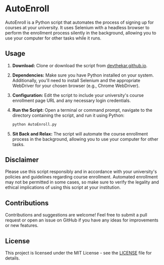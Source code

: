 # AutoEnroll

AutoEnroll is a Python script that automates the process of signing up for courses at your university. It uses Selenium with a headless browser to perform the enrollment process silently in the background, allowing you to use your computer for other tasks while it runs.

## Usage

1. **Download:** Clone or download the script from [devthekar.github.io](https://devthekar.github.io/).

2. **Dependencies:** Make sure you have Python installed on your system. Additionally, you'll need to install Selenium and the appropriate WebDriver for your chosen browser (e.g., Chrome WebDriver).

3. **Configuration:** Edit the script to include your university's course enrollment page URL and any necessary login credentials.

4. **Run the Script:** Open a terminal or command prompt, navigate to the directory containing the script, and run it using Python:

    ```bash
    python AutoEnroll.py
    ```

5. **Sit Back and Relax:** The script will automate the course enrollment process in the background, allowing you to use your computer for other tasks.

## Disclaimer

Please use this script responsibly and in accordance with your university's policies and guidelines regarding course enrollment. Automated enrollment may not be permitted in some cases, so make sure to verify the legality and ethical implications of using this script at your institution.

## Contributions

Contributions and suggestions are welcome! Feel free to submit a pull request or open an issue on GitHub if you have any ideas for improvements or new features.

## License

This project is licensed under the MIT License - see the [LICENSE](LICENSE) file for details.

